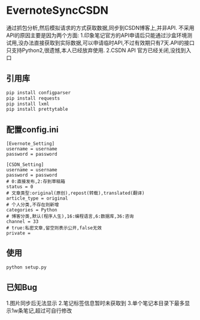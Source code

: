 # EvernoteSyncCSDN
通过抓包分析,然后模拟请求的方式获取数据,同步到CSDN博客上,并非API.
不采用API的原因主要是因为两个方面:
1.印象笔记官方的API申请后只能通过沙盒环境测试用,没办法直接获取到实际数据,可以申请临时API,不过有效期只有7天.API的接口只支持Python2,很遗憾,本人已经放弃使用.
2.CSDN API 官方已经关闭,没找到入口

## 引用库
```python
pip install configparser
pip install requests
pip install lxml
pip install prettytable
```
## 配置config.ini
```
[Evernote_Setting]
username = username
password = password

[CSDN_Setting]
username = username
password = password
# 0:直接发布,2:存到草稿箱
status = 0
# 文章类型:original(原创),repost(转载),translated(翻译)
article_type = original
# 个人分类,不存在则新增
categories = Python
# 博客分类,默认(程序人生),16:编程语言,6:数据库,36:咨询
channel = 33
# true:私密文章,留空则表示公开,false无效
private =
```
## 使用
```python
python setup.py
```
## 已知Bug
1.图片同步后无法显示
2.笔记标签信息暂时未获取到
3.单个笔记本目录下最多显示1w条笔记,超过可自行修改


